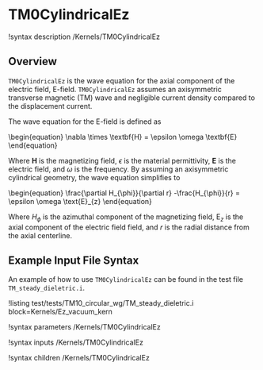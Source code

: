 # TM0CylindricalEz

!syntax description /Kernels/TM0CylindricalEz

## Overview

`TM0CylindricalEz` is the wave equation for the axial component of the electric field, E-field. `TM0CylindricalEz` assumes an axisymmetric transverse magnetic (TM) wave and negligible current density compared to the displacement current.

The wave equation for the E-field is defined as

\begin{equation}
  \nabla \times \textbf{H} = \epsilon \omega \textbf{E}
\end{equation}

Where $\textbf{H}$ is the magnetizing field, $\epsilon$ is the material permittivity, $\textbf{E}$ is the electric field, and $\omega$ is the frequency. By assuming an axisymmetric cylindrical geometry, the wave equation simplifies to

\begin{equation}
  \frac{\partial H_{\phi}}{\partial r} -\frac{H_{\phi}}{r}  = \epsilon \omega \text{E}_{z}
\end{equation}

Where $H_{\phi}$ is the azimuthal component of the magnetizing field, $\text{E}_{z}$ is the axial component of the electric field field, and $r$ is the radial distance from the axial centerline.

## Example Input File Syntax

An example of how to use `TM0CylindricalEz` can be found in the test file `TM_steady_dieletric.i`.

!listing test/tests/TM10_circular_wg/TM_steady_dieletric.i block=Kernels/Ez_vacuum_kern

!syntax parameters /Kernels/TM0CylindricalEz

!syntax inputs /Kernels/TM0CylindricalEz

!syntax children /Kernels/TM0CylindricalEz
